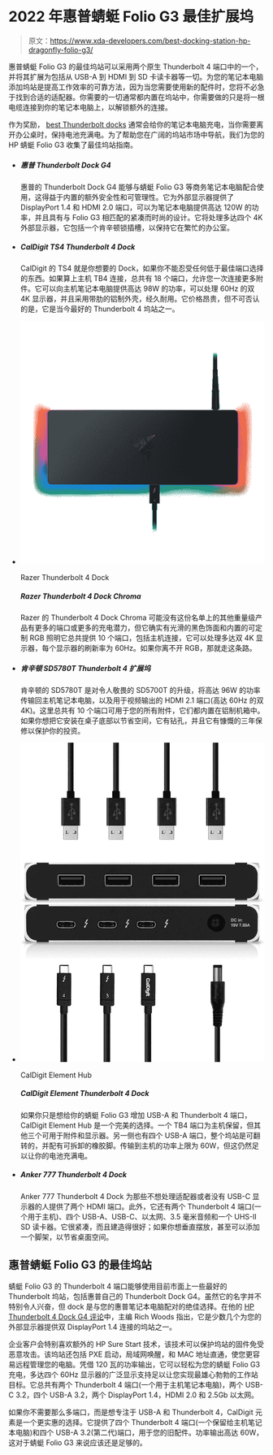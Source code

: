# 2022 年惠普蜻蜓 Folio G3 最佳扩展坞

> 原文：<https://www.xda-developers.com/best-docking-station-hp-dragonfly-folio-g3/>

惠普蜻蜓 Folio G3 的最佳坞站可以采用两个原生 Thunderbolt 4 端口中的一个，并将其扩展为包括从 USB-A 到 HDMI 到 SD 卡读卡器等一切。为您的笔记本电脑添加坞站是提高工作效率的可靠方法，因为当您需要使用新的配件时，您将不必急于找到合适的适配器。你需要的一切通常都内置在坞站中，你需要做的只是将一根电缆连接到你的笔记本电脑上，以解锁额外的连接。

作为奖励， [best Thunderbolt docks](https://www.xda-developers.com/best-thunderbolt-docks/) 通常会给你的笔记本电脑充电，当你需要离开办公桌时，保持电池充满电。为了帮助您在广阔的坞站市场中导航，我们为您的 HP 蜻蜓 Folio G3 收集了最佳坞站指南。

*   ##### 惠普 Thunderbolt Dock G4

    惠普的 Thunderbolt Dock G4 能够与蜻蜓 Folio G3 等商务笔记本电脑配合使用，这得益于内置的额外安全性和可管理性。它为外部显示器提供了 DisplayPort 1.4 和 HDMI 2.0 端口，可以为笔记本电脑提供高达 120W 的功率，并且具有与 Folio G3 相匹配的紧凑而时尚的设计。它将处理多达四个 4K 外部显示器，它包括一个肯辛顿锁插槽，以保持它在繁忙的办公室。

*   ##### CalDigit TS4 Thunderbolt 4 Dock

    CalDigit 的 TS4 就是你想要的 Dock，如果你不能忍受任何低于最佳端口选择的东西。如果算上主机 TB4 连接，总共有 18 个端口，允许您一次连接更多附件。它可以向主机笔记本电脑提供高达 98W 的功率，可以处理 60Hz 的双 4K 显示器，并且采用带肋的铝制外壳，经久耐用。它价格昂贵，但不可否认的是，它是当今最好的 Thunderbolt 4 坞站之一。

*   <picture>![Some might prefer a cleaner look, but others might want to spruce up their desk. This Razer dock gives you two USB Type-A ports, three Thunderbolt downstream ports, Ethernet, and an SD card reader, but its most notable feature is support for Razer Chroma RGB. The white model doesn't have it, though.](img/88c78b8769125d60bab35c59d382cb1f.png)</picture>

    Razer Thunderbolt 4 Dock

    ##### Razer Thunderbolt 4 Dock Chroma

    Razer 的 Thunderbolt 4 Dock Chroma 可能没有这份名单上的其他重量级产品有更多的端口或更多的充电潜力，但它确实有光滑的黑色饰面和内置的可定制 RGB 照明它总共提供 10 个端口，包括主机连接，它可以处理多达双 4K 显示器，每个显示器的刷新率为 60Hz。如果你离不开 RGB，那就走这条路。

*   ##### 肯辛顿 SD5780T Thunderbolt 4 扩展坞

    肯辛顿的 SD5780T 是对令人敬畏的 SD5700T 的升级，将高达 96W 的功率传输回主机笔记本电脑，以及用于视频输出的 HDMI 2.1 端口(高达 60Hz 的双 4K)。这里总共有 10 个端口可用于您的所有附件，它们都内置在铝制机箱中。如果你想把它安装在桌子底部以节省空间，它有钻孔，并且它有慷慨的三年保修以保护你的投资。

*   <picture>![If you don't need a ton of ports, the CalDigit Element Hub gives you four USB Type-A connections and three Thunderbolt downstream ports, which can still connect lots of accessories. Plus, it's very compact and more affordable than most Thunderbolt docks.](img/cbe947df3d76e271f52683885f9881fb.png)</picture>

    CalDigit Element Hub

    ##### CalDigit Element Thunderbolt 4 Dock

    如果你只是想给你的蜻蜓 Folio G3 增加 USB-A 和 Thunderbolt 4 端口，CalDigit Element Hub 是一个完美的选择。一个 TB4 端口为主机保留，但其他三个可用于附件和显示器。另一侧也有四个 USB-A 端口，整个坞站是可翻转的，并配有可拆卸的橡胶脚。传输到主机的功率上限为 60W，但这仍然足以让你的电池充满电。

*   ##### Anker 777 Thunderbolt 4 Dock

    Anker 777 Thunderbolt 4 Dock 为那些不想处理适配器或者没有 USB-C 显示器的人提供了两个 HDMI 端口。此外，它还有两个 Thunderbolt 4 端口(一个用于主机)、四个 USB-A、USB-C、以太网、3.5 毫米音频和一个 UHS-II SD 读卡器。它很紧凑，而且建造得很好；如果你想垂直摆放，甚至可以添加一个脚架，以节省桌面空间。

## 惠普蜻蜓 Folio G3 的最佳坞站

蜻蜓 Folio G3 的 Thunderbolt 4 端口能够使用目前市面上一些最好的 Thunderbolt 坞站，包括惠普自己的 Thunderbolt Dock G4。虽然它的名字并不特别令人兴奋，但 dock 是与您的惠普笔记本电脑配对的绝佳选择。在他的 [HP Thunderbolt 4 Dock G4 评论](https://www.xda-developers.com/hp-thunderbolt-dock-g4-review/)中，主编 Rich Woods 指出，它是少数几个为您的外部显示器提供双 DisplayPort 1.4 连接的坞站之一。

企业客户会特别喜欢额外的 HP Sure Start 技术，该技术可以保护坞站的固件免受恶意攻击。该坞站还包括 PXE 启动，局域网唤醒，和 MAC 地址直通，使您更容易远程管理您的电脑。凭借 120 瓦的功率输出，它可以轻松为您的蜻蜓 Folio G3 充电，多达四个 60Hz 显示器的广泛显示支持足以让您实现最雄心勃勃的工作站目标。它总共有两个 Thunderbolt 4 端口(一个用于主机笔记本电脑)，两个 USB-C 3.2，四个 USB-A 3.2，两个 DisplayPort 1.4，HDMI 2.0 和 2.5Gb 以太网。

如果你不需要那么多端口，而是想专注于 USB-A 和 Thunderbolt 4，CalDigit 元素是一个更实惠的选择。它提供了四个 Thunderbolt 4 端口(一个保留给主机笔记本电脑)和四个 USB-A 3.2(第二代)端口，用于您的旧配件。功率输出高达 60W，这对于蜻蜓 Folio G3 来说应该还是足够的。